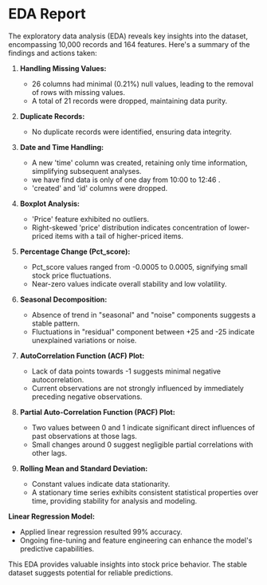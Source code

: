 # EDA Report

The exploratory data analysis (EDA) reveals key insights into the dataset, encompassing 10,000 records and 164 features. Here's a summary of the findings and actions taken:

1. **Handling Missing Values:**
   - 26 columns had minimal (0.21%) null values, leading to the removal of rows with missing values.
   - A total of 21 records were dropped, maintaining data purity.

2. **Duplicate Records:**
   - No duplicate records were identified, ensuring data integrity.

3. **Date and Time Handling:**
   - A new 'time' column was created, retaining only time information, simplifying subsequent analyses.
   - we have find data is only of one day from 10:00 to 12:46 .
   - 'created' and 'id' columns were dropped.

4. **Boxplot Analysis:**
   - 'Price' feature exhibited no outliers.
   - Right-skewed 'price' distribution indicates concentration of lower-priced items with a tail of higher-priced items.

5. **Percentage Change (Pct_score):**
   - Pct_score values ranged from -0.0005 to 0.0005, signifying small stock price fluctuations.
   - Near-zero values indicate overall stability and low volatility.

6. **Seasonal Decomposition:**
   - Absence of trend in "seasonal" and "noise" components suggests a stable pattern.
   - Fluctuations in "residual" component between +25 and -25 indicate unexplained variations or noise.

7. **AutoCorrelation Function (ACF) Plot:**
   - Lack of data points towards -1 suggests minimal negative autocorrelation.
   - Current observations are not strongly influenced by immediately preceding negative observations.

8. **Partial Auto-Correlation Function (PACF) Plot:**
   - Two values between 0 and 1 indicate significant direct influences of past observations at those lags.
   - Small changes around 0 suggest negligible partial correlations with other lags.

9. **Rolling Mean and Standard Deviation:**
   - Constant values indicate data stationarity.
   - A stationary time series exhibits consistent statistical properties over time, providing stability for analysis and modeling.



**Linear Regression Model:**
- Applied linear regression resulted  99% accuracy.
- Ongoing fine-tuning and feature engineering can enhance the model's predictive capabilities.

This EDA provides valuable insights into stock price behavior. The stable dataset suggests potential for reliable predictions.

